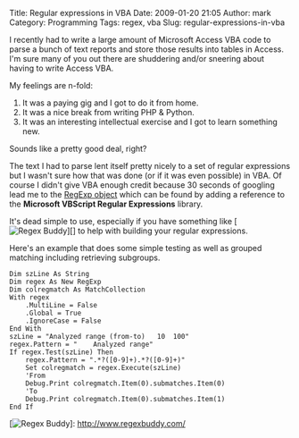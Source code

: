 Title: Regular expressions in VBA
Date: 2009-01-20 21:05
Author: mark
Category: Programming
Tags: regex, vba
Slug: regular-expressions-in-vba

I recently had to write a large amount of Microsoft Access VBA code to
parse a bunch of text reports and store those results into tables in
Access. I'm sure many of you out there are shuddering and/or sneering
about having to write Access VBA.

My feelings are n-fold:

1.  It was a paying gig and I got to do it from home.
2.  It was a nice break from writing PHP & Python.
3.  It was an interesting intellectual exercise and I got to learn
    something new.



Sounds like a pretty good deal, right?

The text I had to parse lent itself pretty nicely to a set of regular
expressions but I wasn't sure how that was done (or if it was even
possible) in VBA. Of course I didn't give VBA enough credit because 30
seconds of googling lead me to the [RegExp object][] which can be found
by adding a reference to the **Microsoft VBScript Regular Expressions**
library.

It's dead simple to use, especially if you have something like [![Regex
Buddy][]][] to help with building your regular expressions.

Here's an example that does some simple testing as well as grouped
matching including retrieving subgroups.

    Dim szLine As String    
    Dim regex As New RegExp    
    Dim colregmatch As MatchCollection    
    With regex        
        .MultiLine = False        
        .Global = True        
        .IgnoreCase = False    
    End With    
    szLine = "Analyzed range (from-to)   10  100"    
    regex.Pattern = "    Analyzed range"    
    If regex.Test(szLine) Then        
        regex.Pattern = ".*?([0-9]+).*?([0-9]+)"        
        Set colregmatch = regex.Execute(szLine)        
        'From        
        Debug.Print colregmatch.Item(0).submatches.Item(0)        
        'To        
        Debug.Print colregmatch.Item(0).submatches.Item(1)     
    End If

  [RegExp object]: http://msdn.microsoft.com/en-us/library/ms974570.aspx#scripting05_topic2
  [Regex Buddy]: http://farm4.static.flickr.com/3447/3228727140_280fa74bce.jpg?v=0
  [![Regex Buddy][]]: http://www.regexbuddy.com/
